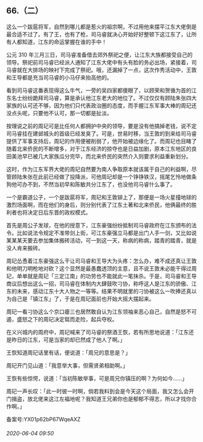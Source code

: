 ## 66.（二）
这么一个跋扈将军，自然到哪儿都是惹火的祖宗啊，不过用他来摆平江东大佬倒是最合适不过了。有了王，也有了枪，司马睿就决心开始好好整顿下这江东了，让所有人都知道，江东的命运掌握在谁的手中！



公元 310 年三月三日，司马睿准备借去郊外祭祀之便，让江东大族都接受自己的领导。祭祀前司马睿已经派人通知了江东大佬中有头有脸的务必出场，紧接着，司马睿就在大排场的映衬下完成了祭祀。哦，还漏掉了一点，这次作秀活动中，王敦和王导都是充当司马睿的小马仔来抬高他的。



看到司马睿这番表现得这么牛气，一旁的吴四家都傻眼了，以顾荣和贺循为首的江东名士纷纷跪拜司马睿，算是承认他江东老大的地位了。不过仅仅有顾陆朱张四大家族的认可还不够，因为他们只代表政治圈的态度，而手握江东军事大棒的周玘还没点头呢，只要他不认可，那一切都是扯淡。



按理说之前的周玘可是比任何人都拥护中央的领导，要是没有他搞掉老钱，说不定司马睿挂在建邺城头的首级已经发臭了。可是，世易时移，当王敦的到来给司马睿提供了军事支持后，周玘的作用便被削弱了，他开始被边缘化了。而周玘也目睹了随着北来侨民的不断增多，对于江东经济的掠夺也是日益加剧，原本江东地区的良田美池早已被几大家族瓜分完毕，而北来侨民的突然介入则要求利益重新划分。



这时，作为江东军界大佬的周玘自然要为南人争取原本就该属于自己的利益啊，尽管顾陆朱张在此前已经做了投降派，可他周玘却是一个铮铮铁汉，摇尾乞怜地做条狗他可办不到，不然当初早和陈敏共分江东了，也没他司马睿什么事了。



一个是霸道公子，一个是跋扈将军，周玘和王敦铆上了，那便是一场火星撞地球的激烈场面啊，而在他们的身后，则分别代表了江东土著和北来侨民，他俩最终的胜利者也将决定日后东晋的政权模式。



首先是周公子发球，在他的授意下，江东豪强纷纷抵制司马睿政府在江东颁布的法令。比如说法令规定不准带剑上街，可江东豪强立马都是出门人手一剑，又比如说某某某天要去参加集体搬砖活动，可一到这一天，称病的称病，踏青的踏青，就是没人肯来搬砖。



周玘怂恿着江东豪强这么干让司马睿和王导大为头疼：怎么办，难不成还真让王敦和他明刀明枪地对砍？这个显然是最愚蠢透顶的主意，且不说王敦未必能干得过周玘，单单就是周玘「三定江南」的功劳也不能就此一笔抹杀。于是，司马睿和王导商议后想出这么一招，司马睿在体制内大肆鼓吹刁协，称呼这人是江东的骄傲、江东的未来，感动江东十大人物之一等等。结果不明就里的刁协被这么一吹捧还真以为自己是「镇江东」了，于是在周玘面前也开始大摇大摆起来。



周玘一看刁协这么个京口瘪三也居然敢自认为江东领袖来恶心自己，自然是怒不可遏，盛怒之下的周玘决定铤而走险，起兵夺权。



在义兴城内的周府中，周玘喊来了司马睿的祭酒王恢，若有所思地说道：「江东还是昨日的江东，可是当家的却已然成了他人了啊。」



王恢知道周玘话里有话，便说道：「周兄的意思是？」



周玘开门见山道：「我意举大事，但需贤弟相助啊。」



王恢有些惊愕，说道：「当初陈敏举事，可是周兄你镇压的啊？为何如今……」



周玘一声长叹：「此一时彼一时啊，倘若我料到会是今天这个局面，我又怎么会开门揖盗，放北佬来这江左福地呢？我知道王兄弟你也是郁郁不得志，所以才找你合作啊。」



备案号:YX01p62bP67WqeAXZ


###### 2020-06-04 09:50
